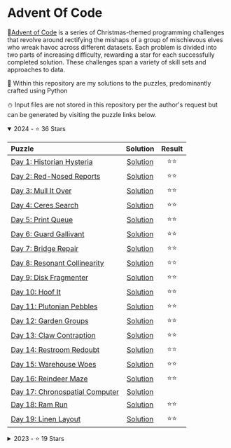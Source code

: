# Advent Of Code 

🎄[Advent of Code](https://adventofcode.com/) is a series of Christmas-themed programming challenges that revolve around rectifying the mishaps of a group of mischievous elves who wreak havoc across different datasets. Each problem is divided into two parts of increasing difficulty, rewarding a star for each successfully completed solution. These challenges span a variety of skill sets and approaches to data.

🎅 Within this repository are my solutions to the puzzles, predominantly crafted using Python

⛄️ Input files are not stored in this repository per the author's request but can be generated by visiting the puzzle links below. 

<details open>
    <summary>2024 - ⭐️ 36 Stars</summary>
    
| Puzzle      | Solution | Result|
| :---        |    :----:   |   :----:    |
| [Day 1: Historian Hysteria](https://adventofcode.com/2024/day/1) | [Solution](https://github.com/Fordcois/AdventOfCode/tree/main/2024/Day01) | ⭐️⭐️ |
| [Day 2: Red-Nosed Reports](https://adventofcode.com/2024/day/2) | [Solution](https://github.com/Fordcois/AdventOfCode/tree/main/2024/Day02) | ⭐️⭐️ |
| [Day 3: Mull It Over](https://adventofcode.com/2024/day/3) | [Solution](https://github.com/Fordcois/AdventOfCode/tree/main/2024/Day03) | ⭐️⭐️ |
| [Day 4: Ceres Search](https://adventofcode.com/2024/day/4) | [Solution](https://github.com/Fordcois/AdventOfCode/tree/main/2024/Day04) | ⭐️⭐️ |
| [Day 5: Print Queue](https://adventofcode.com/2024/day/5) | [Solution](https://github.com/Fordcois/AdventOfCode/tree/main/2024/Day05) | ⭐️⭐️| 
| [Day 6: Guard Gallivant](https://adventofcode.com/2024/day/6) | [Solution](https://github.com/Fordcois/AdventOfCode/tree/main/2024/Day06) | ⭐️⭐️ | 
| [Day 7: Bridge Repair](https://adventofcode.com/2024/day/7) | [Solution](https://github.com/Fordcois/AdventOfCode/tree/main/2024/Day07) | ⭐️⭐️ | 
| [Day 8: Resonant Collinearity](https://adventofcode.com/2024/day/8) | [Solution](https://github.com/Fordcois/AdventOfCode/tree/main/2024/Day08) | ⭐️⭐️ | 
| [Day 9: Disk Fragmenter](https://adventofcode.com/2024/day/9) | [Solution](https://github.com/Fordcois/AdventOfCode/tree/main/2024/Day09) | ⭐️⭐️ | 
| [Day 10: Hoof It](https://adventofcode.com/2024/day/10) | [Solution](https://github.com/Fordcois/AdventOfCode/tree/main/2024/Day10) | ⭐️⭐️ | 
| [Day 11: Plutonian Pebbles](https://adventofcode.com/2024/day/11) | [Solution](https://github.com/Fordcois/AdventOfCode/tree/main/2024/Day11) | ⭐️⭐️ | 
| [Day 12: Garden Groups](https://adventofcode.com/2024/day/12) | [Solution](https://github.com/Fordcois/AdventOfCode/tree/main/2024/Day12) | ⭐️⭐️ | 
| [Day 13: Claw Contraption](https://adventofcode.com/2024/day/13) | [Solution](https://github.com/Fordcois/AdventOfCode/tree/main/2024/Day13) | ⭐️⭐️| 
| [Day 14: Restroom Redoubt](https://adventofcode.com/2024/day/14) | [Solution](https://github.com/Fordcois/AdventOfCode/tree/main/2024/Day14) | ⭐️⭐️ | 
| [Day 15: Warehouse Woes](https://adventofcode.com/2024/day/15) | [Solution](https://github.com/Fordcois/AdventOfCode/tree/main/2024/Day15) | ⭐️⭐️ | 
| [Day 16: Reindeer Maze](https://adventofcode.com/2024/day/16) | [Solution](https://github.com/Fordcois/AdventOfCode/tree/main/2024/Day16) | ⭐️⭐️ | 
| [Day 17: Chronospatial Computer](https://adventofcode.com/2024/day/17) | [Solution](https://github.com/Fordcois/AdventOfCode/tree/main/2024/Day17) | | 
| [Day 18: Ram Run](https://adventofcode.com/2024/day/18) | [Solution](https://github.com/Fordcois/AdventOfCode/tree/main/2024/Day18) | ⭐️⭐️ | 
| [Day 19: Linen Layout](https://adventofcode.com/2024/day/19) | [Solution](https://github.com/Fordcois/AdventOfCode/tree/main/2024/Day19) | ⭐️⭐️ | 
</details EndOf2024Table>

<details>
    <summary>2023 - ⭐️ 19 Stars</summary>
    
| Puzzle      | Solution | Result|
| :---        |    :----:   |   :----:    |
| [Day 1: Trebuchet?!](https://adventofcode.com/2023/day/1) | [Solution](https://github.com/Fordcois/AdventOfCode/blob/main/2023/Day01) | ⭐️⭐️ |
| [Day 2: Cube Conundrum](https://adventofcode.com/2023/day/2) | [Solution](https://github.com/Fordcois/AdventOfCode/blob/main/2023/Day02) | ⭐️⭐️ |
| [Day 3: Gear Ratios](https://adventofcode.com/2023/day/3) | [Solution](https://github.com/Fordcois/AdventOfCode/blob/main/2023/Day03) | ⭐️⭐️ |
| [Day 4: Scratchcards](https://adventofcode.com/2023/day/4) | [Solution](https://github.com/Fordcois/AdventOfCode/blob/main/2023/Day04) | ⭐️⭐️ |
| [Day 5: If You Give A Seed A Fertilizer](https://adventofcode.com/2023/day/5) | [Solution](https://github.com/Fordcois/AdventOfCode/blob/main/2023/Day05) | ⭐️⭐️ |
| [Day 6: Wait For It ](https://adventofcode.com/2023/day/6) | [Solution](https://github.com/Fordcois/AdventOfCode/blob/main/2023/Day06) | ⭐️⭐️ |
| [Day 7: Camel Cards ](https://adventofcode.com/2023/day/7) | [Solution](https://github.com/Fordcois/AdventOfCode/blob/main/2023/Day07) | ⭐️⭐️ |
| [Day 8: Haunted Wasteland ](https://adventofcode.com/2023/day/8) | [Solution](https://github.com/Fordcois/AdventOfCode/blob/main/2023/Day08) | ⭐️⭐️ |
| [Day 9: Mirage Maintenance ](https://adventofcode.com/2023/day/9) | [Solution](https://github.com/Fordcois/AdventOfCode/blob/main/2023/Day09) | ⭐️⭐️ |
| [Day 10: Pipe Maze ](https://adventofcode.com/2023/day/10) | [Solution](https://github.com/Fordcois/AdventOfCode/blob/main/2023/Day10) | ⭐️ |
</details EndOf2023Table>